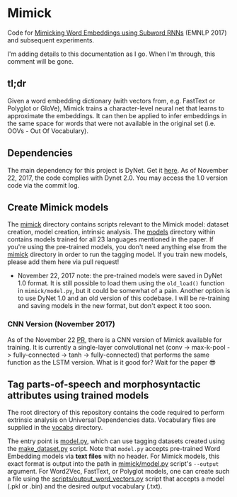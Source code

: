 # Mimick
Code for [Mimicking Word Embeddings using Subword RNNs](https://arxiv.org/abs/1707.06961) (EMNLP 2017) and subsequent experiments.

I'm adding details to this documentation as I go. When I'm through, this comment will be gone.

## tl;dr
Given a word embedding dictionary (with vectors from, e.g. FastText or Polyglot or GloVe), Mimick trains a character-level neural net that learns to approximate the embeddings. It can then be applied to infer embeddings in the same space for words that were not available in the original set (i.e. OOVs - Out Of Vocabulary).

## Dependencies
The main dependency for this project is DyNet. Get it [here](http://dynet.readthedocs.io/en/latest/python.html). As of November 22, 2017, the code complies with Dynet 2.0. You may access the 1.0 version code via the commit log.

## Create Mimick models
The [mimick](mimick) directory contains scripts relevant to the Mimick model: dataset creation, model creation, intrinsic analysis. The [models](mimick/models) directory within contains models trained for all 23 languages mentioned in the paper. If you're using the pre-trained models, you don't need anything else from the [mimick](mimick) directory in order to run the tagging model. If you train new models, please add them here via pull request!

* November 22, 2017 note: the pre-trained models were saved in DyNet 1.0 format. It is still possible to load them using the `old_load()` function in `mimick/model.py`, but it could be somewhat of a pain. Another option is to use DyNet 1.0 and an old version of this codebase.
I will be re-training and saving models in the new format, but don't expect it too soon.

### CNN Version (November 2017)

As of the November 22 [PR](https://github.com/yuvalpinter/Mimick/pull/2), there is a CNN version of Mimick available for training. It is currently a single-layer convolutional net (conv -> max-k-pool -> fully-connected -> tanh -> fully-connected) that performs the same function as the LSTM version. What is it good for? Wait for the paper 😎

## Tag parts-of-speech and morphosyntactic attributes using trained models
The root directory of this repository contains the code required to perform extrinsic analysis on Universal Dependencies data. Vocabulary files are supplied in the [vocabs](vocabs) directory.

The entry point is [model.py](model.py), which can use tagging datasets created using the [make_dataset.py](make_dataset.py) script.
Note that `model.py` accepts pre-trained Word Embedding models via **text files** with no header. For Mimick models, this exact format is output into the path in [mimick/model.py](mimick/model.py) script's `--output` argument. For Word2Vec, FastText, or Polyglot models, one can create such a file using the [scripts/output_word_vectors.py](scripts/output_word_vectors.py) script that accepts a model (.pkl or .bin) and the desired output vocabulary (.txt).
